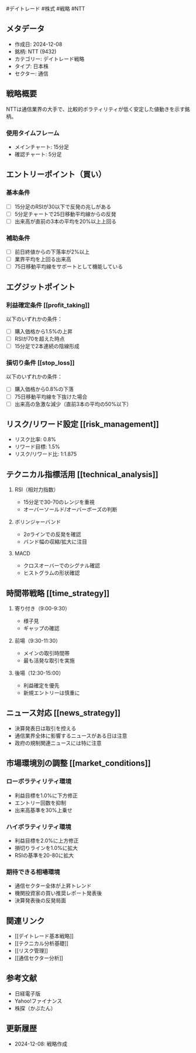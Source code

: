 

#デイトレード #株式 #戦略 #NTT

## メタデータ
- 作成日: 2024-12-08
- 銘柄: NTT (9432)
- カテゴリー: デイトレード戦略
- タイプ: 日本株
- セクター: 通信

## 戦略概要
NTTは通信業界の大手で、比較的ボラティリティが低く安定した値動きを示す銘柄。

### 使用タイムフレーム
- メインチャート: 15分足
- 確認チャート: 5分足

## エントリーポイント（買い）

### 基本条件
- [ ] 15分足のRSIが30以下で反発の兆しがある
- [ ] 5分足チャートで25日移動平均線からの反発
- [ ] 出来高が直前の3本の平均を20%以上上回る

### 補助条件
- [ ] 前日終値からの下落率が2%以上
- [ ] 業界平均を上回る出来高
- [ ] 75日移動平均線をサポートとして機能している

## エグジットポイント

### 利益確定条件 [[profit_taking]]
以下のいずれかの条件：
- [ ] 購入価格から1.5%の上昇
- [ ] RSIが70を超えた時点
- [ ] 15分足で2本連続の陰線形成

### 損切り条件 [[stop_loss]]
以下のいずれかの条件：
- [ ] 購入価格から0.8%の下落
- [ ] 75日移動平均線を下抜けた場合
- [ ] 出来高の急激な減少（直前3本の平均の50%以下）

## リスク/リワード設定 [[risk_management]]
- リスク比率: 0.8%
- リワード目標: 1.5%
- リスク/リワード比: 1:1.875

## テクニカル指標活用 [[technical_analysis]]
1. RSI（相対力指数）
   - 15分足で30-70のレンジを重視
   - オーバーソールド/オーバーボーズの判断

2. ボリンジャーバンド
   - 2σラインでの反発を確認
   - バンド幅の収縮/拡大に注目

3. MACD
   - クロスオーバーでのシグナル確認
   - ヒストグラムの形状確認

## 時間帯戦略 [[time_strategy]]
1. 寄り付き（9:00-9:30）
   - 様子見
   - ギャップの確認

2. 前場（9:30-11:30）
   - メインの取引時間帯
   - 最も活発な取引を実施

3. 後場（12:30-15:00）
   - 利益確定を優先
   - 新規エントリーは慎重に

## ニュース対応 [[news_strategy]]
- 決算発表日は取引を控える
- 通信業界全体に影響するニュースがある日は注意
- 政府の規制関連ニュースには特に注意

## 市場環境別の調整 [[market_conditions]]

### ローボラティリティ環境
- 利益目標を1.0%に下方修正
- エントリー回数を抑制
- 出来高基準を30%上乗せ

### ハイボラティリティ環境
- 利益目標を2.0%に上方修正
- 損切りラインを1.0%に拡大
- RSIの基準を20-80に拡大

### 期待できる相場環境
- 通信セクター全体が上昇トレンド
- 機関投資家の買い推奨レポート発表後
- 決算発表後の反発局面

## 関連リンク
- [[デイトレード基本戦略]]
- [[テクニカル分析基礎]]
- [[リスク管理]]
- [[通信セクター分析]]

## 参考文献
- 日経電子版
- Yahoo!ファイナンス
- 株探（かぶたん）

## 更新履歴
- 2024-12-08: 戦略作成
